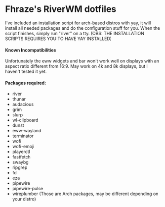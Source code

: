 # Fhraze's RiverWM dotfiles

I've included an installation script for arch-based distros with yay, it will install all needed packages and do the configuration stuff for you. When the script finishes, simply run "river" on a tty.
(OBS: THE INSTALLATION SCRIPTS REQUIRES YOU TO HAVE YAY INSTALLED)

#### Known Incompatibilities
Unfortunately the eww widgets and bar won't work well on displays with an aspect ratio different from 16:9. May work on 4k and 8k displays, but I haven't tested it yet.

#### Packages required:
- river
- thunar
- audacious
- grim
- slurp
- wl-clipboard
- dunst
- eww-wayland
- terminator
- wofi
- wofi-emoji
- playerctl
- fastfetch
- swaybg
- ripgrep
- fd
- eza
- pipewire
- pipewire-pulse
- wireplumber
(Those are Arch packages, may be different depending on your distro)

